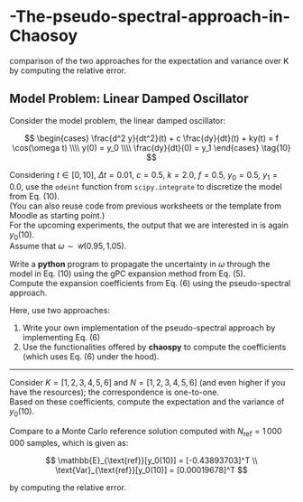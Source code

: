 # -The-pseudo-spectral-approach-in-Chaosoy
 comparison of the two approaches for the expectation and variance over K  by computing the relative error. 
## Model Problem: Linear Damped Oscillator

Consider the model problem, the linear damped oscillator:

$$
\begin{cases}
\frac{d^2 y}{dt^2}(t) + c \frac{dy}{dt}(t) + ky(t) = f \cos(\omega t) \\\\
y(0) = y_0 \\\\
\frac{dy}{dt}(0) = y_1
\end{cases} \tag{10}
$$

Considering $t \in [0, 10]$, $\Delta t = 0.01$, $c = 0.5$, $k = 2.0$, $f = 0.5$, $y_0 = 0.5$, $y_1 = 0.0$, use the `odeint` function from `scipy.integrate` to discretize the model from Eq. (10).  
(You can also reuse code from previous worksheets or the template from Moodle as starting point.)  
For the upcoming experiments, the output that we are interested in is again $y_0(10)$.  
Assume that $\omega \sim \mathcal{U}(0.95, 1.05)$.

Write a **python** program to propagate the uncertainty in $\omega$ through the model in Eq. (10) using the gPC expansion method from Eq. (5).  
Compute the expansion coefficients from Eq. (6) using the pseudo-spectral approach.

Here, use two approaches:

1. Write your own implementation of the pseudo-spectral approach by implementing Eq. (6)
2. Use the functionalities offered by **chaospy** to compute the coefficients (which uses Eq. (6) under the hood).

---

Consider $K = [1, 2, 3, 4, 5, 6]$ and $N = [1, 2, 3, 4, 5, 6]$ (and even higher if you have the resources); the correspondence is one-to-one.  
Based on these coefficients, compute the expectation and the variance of $y_0(10)$.

Compare to a Monte Carlo reference solution computed with $N_{\text{ref}} = 1\,000\,000$ samples, which is given as:

$$
\mathbb{E}_{\text{ref}}[y_0(10)] = [-0.43893703]^T \\
\text{Var}_{\text{ref}}[y_0(10)] = [0.00019678]^T
$$

by computing the relative error.

